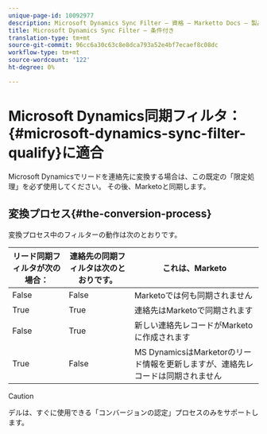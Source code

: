 ```yaml
---
unique-page-id: 10092977
description: Microsoft Dynamics Sync Filter — 資格 — Marketto Docs — 製品ドキュメント
title: Microsoft Dynamics Sync Filter — 条件付き
translation-type: tm+mt
source-git-commit: 96cc6a30c63c8e8dca793a52e4bf7ecaef8c08dc
workflow-type: tm+mt
source-wordcount: '122'
ht-degree: 0%

---
```



# Microsoft Dynamics同期フィルタ：{#microsoft-dynamics-sync-filter-qualify}に適合

Microsoft Dynamicsでリードを連絡先に変換する場合は、この既定の「限定処理」を必ず使用してください。 その後、Marketoと同期します。

## 変換プロセス{#the-conversion-process}

変換プロセス中のフィルターの動作は次のとおりです。

| リード同期フィルタが次の場合： | 連絡先の同期フィルタは次のとおりです。 | これは、Marketo |
|---|---|---|
| False | False | Marketoでは何も同期されません |
| True | True | 連絡先はMarketoで同期されます |
| False | True | 新しい連絡先レコードがMarketoに作成されます |
| True | False | MS DynamicsはMarketorのリード情報を更新しますが、連絡先レコードは同期されません |

>[!CAUTION]
>
>デルは、すぐに使用できる「コンバージョンの認定」プロセスのみをサポートします。

